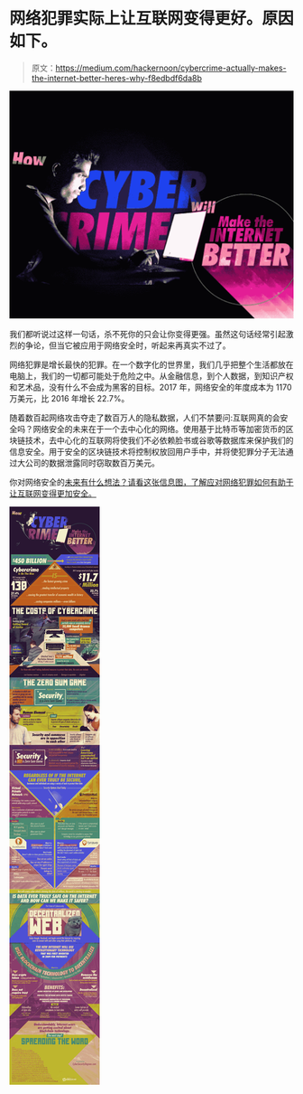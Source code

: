 # 网络犯罪实际上让互联网变得更好。原因如下。

> 原文：<https://medium.com/hackernoon/cybercrime-actually-makes-the-internet-better-heres-why-f8edbdf6da8b>

![](img/aed8fbdec664a45444288ca563321b9a.png)

我们都听说过这样一句话，杀不死你的只会让你变得更强。虽然这句话经常引起激烈的争论，但当它被应用于网络安全时，听起来再真实不过了。

网络犯罪是增长最快的犯罪。在一个数字化的世界里，我们几乎把整个生活都放在电脑上，我们的一切都可能处于危险之中。从金融信息，到个人数据，到知识产权和艺术品，没有什么不会成为黑客的目标。2017 年，网络安全的年度成本为 1170 万美元，比 2016 年增长 22.7%。

随着数百起网络攻击夺走了数百万人的隐私数据，人们不禁要问:互联网真的会安全吗？网络安全的未来在于一个去中心化的网络。使用基于比特币等加密货币的区块链技术，去中心化的互联网将使我们不必依赖脸书或谷歌等数据库来保护我们的信息安全。用于安全的区块链技术将控制权放回用户手中，并将使犯罪分子无法通过大公司的数据泄露同时窃取数百万美元。

你对网络安全的[未来有什么想法？请看这张信息图，了解应对网络犯罪如何有助于让互联网变得更加安全。](https://cybersecuritydegrees.com/faq/cyber-crime-infographic/)

![](img/79bfdb9869c5b929f638429014ff8618.png)